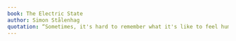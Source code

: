 ```yaml
---
book: The Electric State
author: Simon Stålenhag
quotation: “Sometimes, it's hard to remember what it's like to feel human.”
---
```


